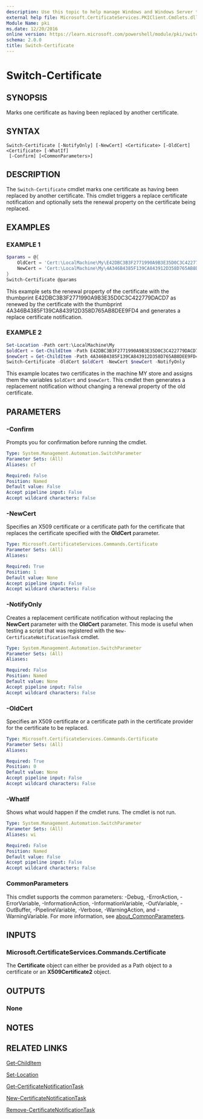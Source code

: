 ```yaml
---
description: Use this topic to help manage Windows and Windows Server technologies with Windows PowerShell.
external help file: Microsoft.CertificateServices.PKIClient.Cmdlets.dll-Help.xml
Module Name: pki
ms.date: 12/20/2016
online version: https://learn.microsoft.com/powershell/module/pki/switch-certificate?view=windowsserver2025-ps&wt.mc_id=ps-gethelp
schema: 2.0.0
title: Switch-Certificate
---
```


# Switch-Certificate

## SYNOPSIS
Marks one certificate as having been replaced by another certificate.

## SYNTAX

```
Switch-Certificate [-NotifyOnly] [-NewCert] <Certificate> [-OldCert] <Certificate> [-WhatIf]
 [-Confirm] [<CommonParameters>]
```

## DESCRIPTION

The `Switch-Certificate` cmdlet marks one certificate as having been replaced by another
certificate. This cmdlet triggers a replace certificate notification and optionally sets the renewal
property on the certificate being replaced.

## EXAMPLES

### EXAMPLE 1

```powershell
$params = @{
    OldCert = 'Cert:\LocalMachine\My\E42DBC3B3F2771990A9B3E35D0C3C422779DACD7'
    NewCert = 'Cert:\LocalMachine\My\4A346B4385F139CA843912D358D765AB8DEE9FD4'
}
Switch-Certificate @params
```

This example sets the renewal property of the certificate with the thumbprint
E42DBC3B3F2771990A9B3E35D0C3C422779DACD7 as renewed by the certificate with the thumbprint
4A346B4385F139CA843912D358D765AB8DEE9FD4 and generates a replace certificate notification.

### EXAMPLE 2

```powershell
Set-Location -Path cert:\LocalMachine\My
$oldCert = Get-ChildItem -Path E42DBC3B3F2771990A9B3E35D0C3C422779DACD7
$newCert = Get-ChildItem -Path 4A346B4385F139CA843912D358D765AB8DEE9FD4
Switch-Certificate -OldCert $oldCert -NewCert $newCert -NotifyOnly
```

This example locates two certificates in the machine MY store and assigns them the variables
`$oldCert` and `$newCert`. This cmdlet then generates a replacement notification without changing a
renewal property of the old certificate.

## PARAMETERS

### -Confirm

Prompts you for confirmation before running the cmdlet.

```yaml
Type: System.Management.Automation.SwitchParameter
Parameter Sets: (All)
Aliases: cf

Required: False
Position: Named
Default value: False
Accept pipeline input: False
Accept wildcard characters: False
```

### -NewCert

Specifies an X509 certificate or a certificate path for the certificate that replaces the
certificate specified with the **OldCert** parameter.

```yaml
Type: Microsoft.CertificateServices.Commands.Certificate
Parameter Sets: (All)
Aliases:

Required: True
Position: 1
Default value: None
Accept pipeline input: False
Accept wildcard characters: False
```

### -NotifyOnly

Creates a replacement certificate notification without replacing the **NewCert** parameter with the
**OldCert** parameter. This mode is useful when testing a script that was registered with the
`New-CertificateNotificationTask` cmdlet.

```yaml
Type: System.Management.Automation.SwitchParameter
Parameter Sets: (All)
Aliases:

Required: False
Position: Named
Default value: None
Accept pipeline input: False
Accept wildcard characters: False
```

### -OldCert

Specifies an X509 certificate or a certificate path in the certificate provider for the certificate
to be replaced.

```yaml
Type: Microsoft.CertificateServices.Commands.Certificate
Parameter Sets: (All)
Aliases:

Required: True
Position: 0
Default value: None
Accept pipeline input: False
Accept wildcard characters: False
```

### -WhatIf

Shows what would happen if the cmdlet runs.
The cmdlet is not run.

```yaml
Type: System.Management.Automation.SwitchParameter
Parameter Sets: (All)
Aliases: wi

Required: False
Position: Named
Default value: False
Accept pipeline input: False
Accept wildcard characters: False
```

### CommonParameters

This cmdlet supports the common parameters: -Debug, -ErrorAction, -ErrorVariable,
-InformationAction, -InformationVariable, -OutVariable, -OutBuffer, -PipelineVariable, -Verbose,
-WarningAction, and -WarningVariable. For more information, see
[about_CommonParameters](https://go.microsoft.com/fwlink/?LinkID=113216).

## INPUTS

### Microsoft.CertificateServices.Commands.Certificate

The **Certificate** object can either be provided as a Path object to a certificate or an
**X509Certificate2** object.

## OUTPUTS

### None

## NOTES

## RELATED LINKS

[Get-ChildItem](https://go.microsoft.com/fwlink/?LinkId=290488)

[Set-Location](https://go.microsoft.com/fwlink/?LinkID=293912)

[Get-CertificateNotificationTask](./Get-CertificateNotificationTask.md)

[New-CertificateNotificationTask](./New-CertificateNotificationTask.md)

[Remove-CertificateNotificationTask](./Remove-CertificateNotificationTask.md)
